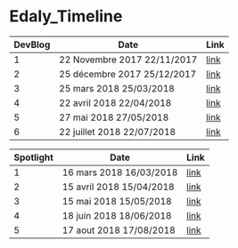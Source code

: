 # Edaly_Timeline

|DevBlog|Date|Link
|-|-|-|
|1|22 Novembre 2017 22/11/2017|[link](https://github.com/Projets-Edaly/Edaly_Timeline/blob/master/DevBlog1.md)|
|2|25 décembre 2017 25/12/2017|[link](https://github.com/Projets-Edaly/Edaly_Timeline/blob/master/DevBlog2.md)|
|3|25 mars 2018 25/03/2018|[link](https://github.com/Projets-Edaly/Edaly_Timeline/blob/master/DevBlog3.md)|
|4|22 avril 2018 22/04/2018|[link](https://github.com/Projets-Edaly/Edaly_Timeline/blob/master/DevBlog4.md)|
|5|27 mai 2018 27/05/2018|[link](https://github.com/Projets-Edaly/Edaly_Timeline/blob/master/DevBlog5.md)|
|6|22 juillet 2018 22/07/2018|[link](https://github.com/Projets-Edaly/Edaly_Timeline/blob/master/DevBlog6.md)|

|Spotlight|Date|Link
|-|-|-|
|1|16 mars 2018 16/03/2018|[link](https://github.com/Projets-Edaly/Edaly_Timeline/blob/master/Spotlight1.md)|
|2|15 avril 2018 15/04/2018|[link](https://github.com/Projets-Edaly/Edaly_Timeline/blob/master/Spotlight2.md)|
|3|15 mai 2018 15/05/2018|[link](https://github.com/Projets-Edaly/Edaly_Timeline/blob/master/Spotlight3.md)|
|4|18 juin 2018 18/06/2018|[link](https://github.com/Projets-Edaly/Edaly_Timeline/blob/master/Spotlight4.md)|
|5|17 aout 2018 17/08/2018|[link](https://github.com/Projets-Edaly/Edaly_Timeline/blob/master/Spotlight5.md)|
